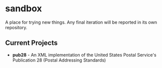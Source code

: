 # sandbox
A place for trying new things. Any final iteration will be reported in its own repository.

## Current Projects

* __pub28__ - An XML implementation of the United States Postal Service's Publication 28 (Postal Addressing Standards)